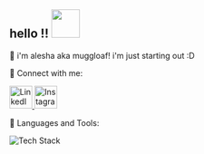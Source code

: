 ## hello !! <img height="50" src="https://media.tenor.com/8HaTOA3o0OoAAAAj/pixel-cat.gif"></img>

🌱 i'm alesha aka muggloaf! i'm just starting out :D  

<p>🌸 Connect with me:</p>
<div style="margin: 10px 0;">
  <a href="https://linkedin.com/in/alesha-mulla-263827329/" target="_blank">
    <img src="https://skillicons.dev/icons?i=linkedin" alt="LinkedIn" width="40" />
  </a>
  <a href="https://instagram.com/alesha.gif" target="_blank">
    <img src="https://skillicons.dev/icons?i=instagram" alt="Instagram" width="40" />
  </a>
</div>

<p>🌸 Languages and Tools:</p>
<div style="margin: 10px 0;">
  <img src="https://skillicons.dev/icons?i=arduino,c,cpp,css,express,figma,flutter,git,html,java,linux,mongodb,mysql,nodejs,py,redis,postman" alt="Tech Stack" />
</div>
